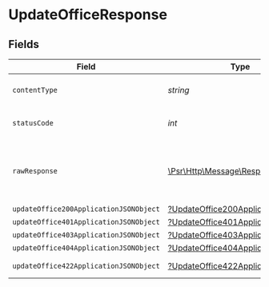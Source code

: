 # UpdateOfficeResponse


## Fields

| Field                                                                                                        | Type                                                                                                         | Required                                                                                                     | Description                                                                                                  |
| ------------------------------------------------------------------------------------------------------------ | ------------------------------------------------------------------------------------------------------------ | ------------------------------------------------------------------------------------------------------------ | ------------------------------------------------------------------------------------------------------------ |
| `contentType`                                                                                                | *string*                                                                                                     | :heavy_check_mark:                                                                                           | HTTP response content type for this operation                                                                |
| `statusCode`                                                                                                 | *int*                                                                                                        | :heavy_check_mark:                                                                                           | HTTP response status code for this operation                                                                 |
| `rawResponse`                                                                                                | [\Psr\Http\Message\ResponseInterface](https://www.php-fig.org/psr/psr-7/#33-psrhttpmessageresponseinterface) | :heavy_minus_sign:                                                                                           | Raw HTTP response; suitable for custom response parsing                                                      |
| `updateOffice200ApplicationJSONObject`                                                                       | [?UpdateOffice200ApplicationJSON](../../models/operations/UpdateOffice200ApplicationJSON.md)                 | :heavy_minus_sign:                                                                                           | OK                                                                                                           |
| `updateOffice401ApplicationJSONObject`                                                                       | [?UpdateOffice401ApplicationJSON](../../models/operations/UpdateOffice401ApplicationJSON.md)                 | :heavy_minus_sign:                                                                                           | Unauthenticated                                                                                              |
| `updateOffice403ApplicationJSONObject`                                                                       | [?UpdateOffice403ApplicationJSON](../../models/operations/UpdateOffice403ApplicationJSON.md)                 | :heavy_minus_sign:                                                                                           | Forbidden                                                                                                    |
| `updateOffice404ApplicationJSONObject`                                                                       | [?UpdateOffice404ApplicationJSON](../../models/operations/UpdateOffice404ApplicationJSON.md)                 | :heavy_minus_sign:                                                                                           | Not Found                                                                                                    |
| `updateOffice422ApplicationJSONObject`                                                                       | [?UpdateOffice422ApplicationJSON](../../models/operations/UpdateOffice422ApplicationJSON.md)                 | :heavy_minus_sign:                                                                                           | Invalid data posted                                                                                          |
